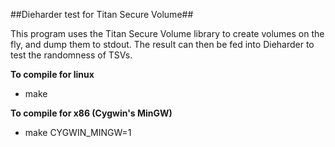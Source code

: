 ##Dieharder test for Titan Secure Volume##

This program uses the Titan Secure Volume library to create volumes on the fly, and dump them to stdout.
The result can then be fed into Dieharder to test the randomness of TSVs.


**To compile for linux**
* make

**To compile for x86 (Cygwin's MinGW)**
* make CYGWIN_MINGW=1
